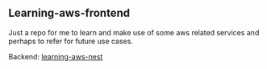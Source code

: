 ## Learning-aws-frontend

Just a repo for me to learn and make use of some aws related services and perhaps to refer for future use cases.

Backend: [learning-aws-nest](https://github.com/acyang97/learning-aws-nest)
